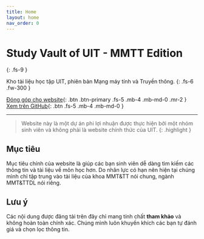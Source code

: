 ```yaml
---
title: Home
layout: home
nav_order: 0
---
```


# **Study Vault of UIT - MMTT Edition**
{: .fs-9 }

Kho tài liệu học tập UIT, phiên bản Mạng máy tính và Truyền thông.
{: .fs-6 .fw-300 }

[Đóng góp cho website](https://github.com/SVUIT/mmtt/docs/contribute.html){: .btn .btn-primary .fs-5 .mb-4 .mb-md-0 .mr-2 }
[Xem trên GitHub](https://github.com/SVUIT/mmtt){: .btn .fs-5 .mb-4 .mb-md-0 }

---


> Website này là một dự án phi lợi nhuận được thực hiện bởi một nhóm sinh viên và không phải là website chính thức của UIT.
{: .highlight }


## Mục tiêu

Mục tiêu chính của website là giúp các bạn sinh viên dễ dàng tìm kiếm các thông tin và tài liệu về môn học hơn. Do nhân lực có hạn nên hiện tại chúng mình chỉ tập trung vào tài liệu của khoa MMT&TT nói chung, ngành MMT&TTDL nói riêng.

## Lưu ý

Các nội dung được đăng tải trên đây chỉ mang tính chất **tham khảo** và không hoàn toàn chính xác. Chúng mình luôn khuyến khích các bạn tự đánh giá và chọn lọc thông tin.



